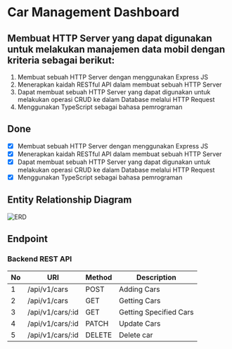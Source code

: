 # Car Management Dashboard

## Membuat HTTP Server yang dapat digunakan untuk melakukan manajemen data mobil dengan kriteria sebagai berikut:
1. Membuat sebuah HTTP Server dengan menggunakan Express JS
2. Menerapkan kaidah RESTful API dalam membuat sebuah HTTP Server
3. Dapat membuat sebuah HTTP Server yang dapat digunakan untuk melakukan operasi CRUD ke dalam Database melalui HTTP Request
4. Menggunakan TypeScript sebagai bahasa pemrograman

## Done
- [X] Membuat sebuah HTTP Server dengan menggunakan Express JS
- [X] Menerapkan kaidah RESTful API dalam membuat sebuah HTTP Server
- [X] Dapat membuat sebuah HTTP Server yang dapat digunakan untuk melakukan operasi CRUD ke dalam Database melalui HTTP Request
- [X] Menggunakan TypeScript sebagai bahasa pemrograman

## Entity Relationship Diagram
![ERD]([https://gitlab.com/hassanjadi/coba-git/uploads/7e1f1e88a9b1320776d9b8b18a98e9a1/car-management-dashboard.png](https://gitlab.com/hassanjadi/coba-git/-/issues/4#note_1709798831))

## Endpoint
### Backend REST API
| No | URI                                 | Method    | Description                              |
| -- | ----------------------------------- | --------- | ---------------------------------------- |
| 1  | /api/v1/cars                        | POST      | Adding Cars                              |
| 2  | /api/v1/cars                        | GET       | Getting Cars                             |
| 3  | /api/v1/cars/:id                    | GET       | Getting Specified Cars                   |
| 4  | /api/v1/cars/:id                    | PATCH     | Update Cars                              |
| 5  | /api/v1/cars/:id                    | DELETE    | Delete car                               |
